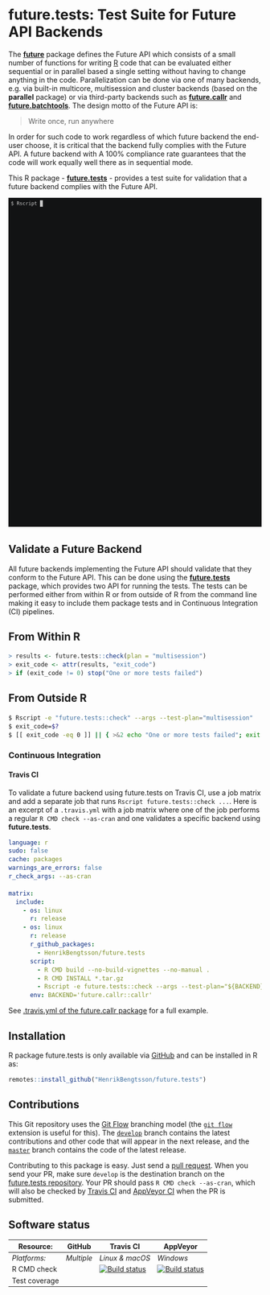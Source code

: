 # future.tests: Test Suite for Future API Backends

The **[future]** package defines the Future API which consists of a small number of functions for writing [R] code that can be evaluated either sequential or in parallel based a single setting without having to change anything in the code.  Parallelization can be done via one of many backends, e.g. via built-in multicore, multisession and cluster backends (based on the **parallel** package) or via third-party backends such as **[future.callr]** and **[future.batchtools]**.  The design motto of the Future API is:

> Write once, run anywhere

In order for such code to work regardless of which future backend the end-user choose, it is critical that the backend fully complies with the Future API.  A future backend with A 100% compliance rate guarantees that the code will work equally well there as in sequential mode.

This R package - **[future.tests]** - provides a test suite for validation that a future backend complies with the Future API.

![](screencast.gif)


## Validate a Future Backend

All future backends implementing the Future API should validate that they conform to the Future API.  This can be done using the **[future.tests]** package, which provides two API for running the tests.  The tests can be performed either from within R or from outside of R from the command line making it easy to include them package tests and in Continuous Integration (CI) pipelines.

## From Within R

```r
> results <- future.tests::check(plan = "multisession")
> exit_code <- attr(results, "exit_code")
> if (exit_code != 0) stop("One or more tests failed")
```

## From Outside R

```sh
$ Rscript -e "future.tests::check" --args --test-plan="multisession"
$ exit_code=$?
$ [[ exit_code -eq 0 ]] || { >&2 echo "One or more tests failed"; exit 1; }
```

### Continuous Integration

#### Travis CI

To validate a future backend using future.tests on Travis CI, use a job matrix and add a separate job that runs `Rscript future.tests::check ...`.  Here is an excerpt of a `.travis.yml` with a job matrix where one of the job performs a regular `R CMD check --as-cran` and one validates a specific backend using **future.tests**.

```yaml
language: r
sudo: false
cache: packages
warnings_are_errors: false
r_check_args: --as-cran

matrix:
  include:
    - os: linux
      r: release
    - os: linux
      r: release
      r_github_packages:
        - HenrikBengtsson/future.tests
      script:
        - R CMD build --no-build-vignettes --no-manual .
        - R CMD INSTALL *.tar.gz
        - Rscript -e future.tests::check --args --test-plan="${BACKEND}"
      env: BACKEND='future.callr::callr'
```
See [.travis.yml of the future.callr package](https://github.com/HenrikBengtsson/future.callr/blob/develop/.travis.yml) for a full example.


## Installation
R package future.tests is only available via [GitHub](https://github.com/HenrikBengtsson/future.tests) and can be installed in R as:
```r
remotes::install_github("HenrikBengtsson/future.tests")
```


## Contributions

This Git repository uses the [Git Flow](http://nvie.com/posts/a-successful-git-branching-model/) branching model (the [`git flow`](https://github.com/petervanderdoes/gitflow-avh) extension is useful for this).  The [`develop`](https://github.com/HenrikBengtsson/future.tests/tree/develop) branch contains the latest contributions and other code that will appear in the next release, and the [`master`](https://github.com/HenrikBengtsson/future.tests) branch contains the code of the latest release.

Contributing to this package is easy.  Just send a [pull request](https://help.github.com/articles/using-pull-requests/).  When you send your PR, make sure `develop` is the destination branch on the [future.tests repository](https://github.com/HenrikBengtsson/future.tests).  Your PR should pass `R CMD check --as-cran`, which will also be checked by <a href="https://travis-ci.org/HenrikBengtsson/future.tests">Travis CI</a> and <a href="https://ci.appveyor.com/project/HenrikBengtsson/future-tests">AppVeyor CI</a> when the PR is submitted.


## Software status

| Resource:     | GitHub              | Travis CI       | AppVeyor         |
| ------------- | ------------------- | --------------- | ---------------- |
| _Platforms:_  | _Multiple_          | _Linux & macOS_ | _Windows_        |
| R CMD check   |  | <a href="https://travis-ci.org/HenrikBengtsson/future.tests"><img src="https://travis-ci.org/HenrikBengtsson/future.tests.svg" alt="Build status"></a>   | <a href="https://ci.appveyor.com/project/HenrikBengtsson/future-tests"><img src="https://ci.appveyor.com/api/projects/status/github/HenrikBengtsson/future.tests?svg=true" alt="Build status"></a> |
| Test coverage |                     |                 |                  |


[R]: https://www.r-project.org
[future]: https://cran.r-project.org/package=future
[future.callr]: https://cran.r-project.org/package=future.callr
[future.batchtools]: https://cran.r-project.org/package=future.batchtools
[future.tests]: https://github.com/HenrikBengtsson/future.tests
